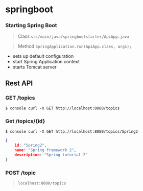 # springboot

### Starting Spring Boot
> Class ```src/main/java/springbootstarter/ApiApp.java```

>Method ```SpringApplication.run(ApiApp.class, args); ``` 

- sets up default configuration
- start Spring Application context
- starts Tomcat server


## Rest API

### GET /topics
 
```$ console curl -X GET http://localhost:8080/topics ```

### Get /topics/{id}

```$ console curl -X GET http://localhost:8080/topics/Spring2 ```

```json
{
    id: "Spring2", 
    name: "Spring framework 2", 
    description: "Spring tutorial 2"
} 
```


### POST /topic
 > ```localhost:8080/topics```